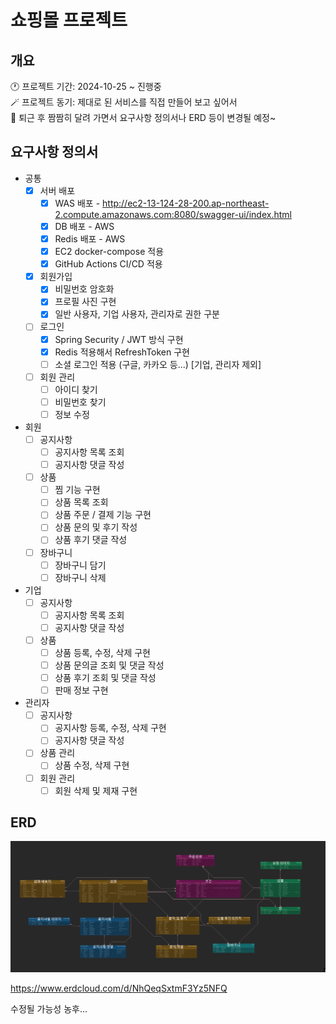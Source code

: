# 쇼핑몰 프로젝트

## 개요
🕐 프로젝트 기간: 2024-10-25 ~ 진행중  
🪄 프로젝트 동기: 제대로 된 서비스를 직접 만들어 보고 싶어서  
🚕 퇴근 후 짬짬히 달려 가면서 요구사항 정의서나 ERD 등이 변경될 예정~

## 요구사항 정의서
- 공통
  - [X] 서버 배포
    - [x] WAS 배포 - http://ec2-13-124-28-200.ap-northeast-2.compute.amazonaws.com:8080/swagger-ui/index.html
    - [x] DB 배포 - AWS
    - [x] Redis 배포 - AWS
    - [x] EC2 docker-compose 적용
    - [x] GitHub Actions CI/CD 적용
  - [x] 회원가입
      - [x] 비밀번호 암호화
      - [x] 프로필 사진 구현
      - [x] 일반 사용자, 기업 사용자, 관리자로 권한 구분
  - [ ] 로그인
      - [x] Spring Security / JWT 방식 구현
      - [x] Redis 적용해서 RefreshToken 구현
      - [ ] 소셜 로그인 적용 (구글, 카카오 등...) [기업, 관리자 제외]
  - [ ] 회원 관리
    - [ ] 아이디 찾기
    - [ ] 비밀번호 찾기
    - [ ] 정보 수정
- 회원
  - [ ] 공지사항
    - [ ] 공지사항 목록 조회
    - [ ] 공지사항 댓글 작성
  - [ ] 상품
    - [ ] 찜 기능 구현
    - [ ] 상품 목록 조회
    - [ ] 상품 주문 / 결제 기능 구현
    - [ ] 상품 문의 및 후기 작성
    - [ ] 상품 후기 댓글 작성
  - [ ] 장바구니
    - [ ] 장바구니 담기
    - [ ] 장바구니 삭제
- 기업
  - [ ] 공지사항
    - [ ] 공지사항 목록 조회
    - [ ] 공지사항 댓글 작성
  - [ ] 상품
    - [ ] 상품 등록, 수정, 삭제 구현
    - [ ] 상품 문의글 조회 및 댓글 작성
    - [ ] 상품 후기 조회 및 댓글 작성
    - [ ] 판매 정보 구현
- 관리자
  - [ ] 공지사항
    - [ ] 공지사항 등록, 수정, 삭제 구현
    - [ ] 공지사항 댓글 작성
  - [ ] 상품 관리
    - [ ] 상품 수정, 삭제 구현
  - [ ] 회원 관리
    - [ ] 회원 삭제 및 제재 구현

## ERD

![img.png](images/img2.png)

https://www.erdcloud.com/d/NhQeqSxtmF3Yz5NFQ   

수정될 가능성 농후...